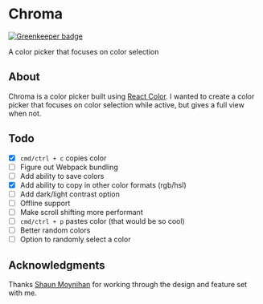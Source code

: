 # Chroma

[![Greenkeeper badge](https://badges.greenkeeper.io/spentacular/chroma.svg)](https://greenkeeper.io/)

A color picker that focuses on color selection

## About

Chroma is a color picker built using [React Color](https://github.com/casesandberg/react-color). I wanted to create a color picker that focuses on color selection while active, but gives a full view when not.

## Todo

- [x] `cmd/ctrl + c` copies color
- [ ] Figure out Webpack bundling
- [ ] Add ability to save colors
- [x] Add ability to copy in other color formats (rgb/hsl)
- [ ] Add dark/light contrast option
- [ ] Offline support
- [ ] Make scroll shifting more performant
- [ ] `cmd/ctrl + p` pastes color (that would be so cool)
- [ ] Better random colors
- [ ] Option to randomly select a color

## Acknowledgments

Thanks [Shaun Moynihan](https://twitter.com/moynihan) for working through the design and feature set with me.
